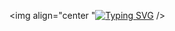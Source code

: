 <img align="center "<a href="https://git.io/typing-svg"><img src="https://readme-typing-svg.demolab.com?font=Fira+Code&pause=1000&color=F718B7&background=FFFFFF00&width=435&lines=Hi+there%F0%9F%91%8B%2C+I'm+%C3%96mer" alt="Typing SVG" /></a> />
